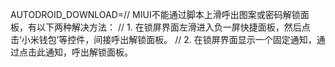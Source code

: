 AUTODROID_DOWNLOAD=// MIUI不能通过脚本上滑呼出图案或密码解锁面板，有以下两种解决方法：
// 1. 在锁屏界面左滑进入负一屏快捷面板，然后点击‘小米钱包’等控件，间接呼出解锁面板。
// 2. 在锁屏界面显示一个固定通知，通过点击此通知，呼出解锁面板。
